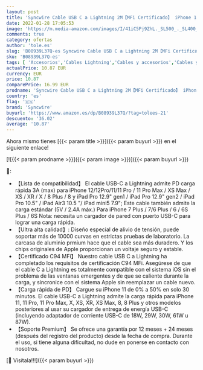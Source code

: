 ```yaml
---
layout: post
title: 'Syncwire Cable USB C a Lightning 2M【MFi Certificado】 iPhone 13 Cable Lightning Nylon Trenzado  PD de Carga Rápida para iPhone 13/13 Pro/13 Pro Max/12/SE 2020/11/X/XS/XR / 8 Plus/AirPods Pro'
date: 2022-01-28 17:05:53
image: 'https://m.media-amazon.com/images/I/41iC5Pj9ZhL._SL500_._SL400_.jpg'
comments: true
category: ofertas
author: 'tole.es'
slug: 'B08939L37Q-es Syncwire Cable USB C a Lightning 2M【MFi Certificado】...'
sku: 'B08939L37Q-es'
tags: [ 'Accesorios','Cables Lightning','Cables y accesorios','Cables y conectores','Informática','iphone','syncwire', ]
actualPrice: 10.87 EUR
currency: EUR
price: 10.87
comparePrice: 16.99 EUR
prodname: 'Syncwire Cable USB C a Lightning 2M【MFi Certificado】 iPhone 13 Cable Lightning Nylon Trenzado  PD de Carga Rápida para iPhone 13/13 Pro/13 Pro Max/12/SE 2020/11/X/XS/XR / 8 Plus/AirPods Pro'
country: 'es'
flag: '🇪🇸'
brand: 'Syncwire'
buyurl: 'https://www.amazon.es/dp/B08939L37Q/?tag=tolees-21'
descuento: '36.02'
average: '10.87'
---
```


Ahora mismo tienes [{{< param title >}}]({{< param buyurl >}}) en el siguiente enlace!

[![{{< param prodname >}}]({{< param image >}})]({{< param buyurl >}})

🔎:

- 【Lista de compatibilidad】 El cable USB-C a Lightning admite PD carga rápida 3A (max) para iPhone 12/12Pro/11/11 Pro / 11 Pro Max / XS Max / XS / XR / X / 8 Plus / 8 y iPad Pro 12.9" gen1 / iPad Pro 12.9" gen2 / iPad Pro 10.5" / iPad Air3 10.5 "/ iPad mini5 7.9"; Este cable también admite la carga estándar (5V / 2.4A máx.) Para iPhone 7 Plus / 7/6 Plus / 6 / 6S Plus / 6S Nota: necesita un cargador de pared con puerto USB-C para lograr una carga rápida.
- 【Ultra alta calidad】: Diseño especial de alivio de tensión, puede soportar más de 10000 curvas en estrictas pruebas de laboratorio. La carcasa de aluminio prmium hace que el cable sea más duradero. Y los chips originales de Apple proporcionan un voltaje seguro y estable.
- 【Certificado C94 MFi】 Nuestro cable USB C a Lightning ha completado los requisitos de certificación C94 MFi. Asegúrese de que el cable C a Lightning es totalmente compatible con el sistema iOS sin el problema de las ventanas emergentes y de que se caliente durante la carga, y sincronice con el sistema Apple sin reemplazar un cable nuevo.
- 【Carga rápida de PD】 Cargue su iPhone 11 de 0% a 50% en solo 30 minutos. El cable USB-C a Lightning admite la carga rápida para iPhone 11, 11 Pro, 11 Pro Max, X, XS, XR, XS Max, 8, 8 Plus y otros modelos posteriores al usar su cargador de entrega de energía USB-C (incluyendo adaptador de corriente USB-C de 18W, 29W, 30W, 61W u 87W).
- 【Soporte Premium】 Se ofrece una garantía por 12 meses + 24 meses (después del registro del producto) desde la fecha de compra. Durante el uso, si tiene alguna dificultad, no dude en ponerse en contacto con nosotros.

[🛒 Visítala!!!]({{< param buyurl >}})
